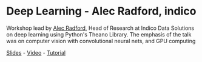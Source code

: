 **Deep Learning - Alec Radford, indico**
===================

Workshop lead by [Alec Radford](https://github.com/Newmu), Head of Research at Indico Data Solutions on deep learning using Python's Theano Library. The emphasis of the talk was on computer vision with convolutional neural nets, and GPU computing

[Slides](http://goo.gl/VvIw97) - [Video](https://www.youtube.com/watch?v=S75EdAcXHKk) - [Tutorial](https://github.com/Newmu/Theano-Tutorials)